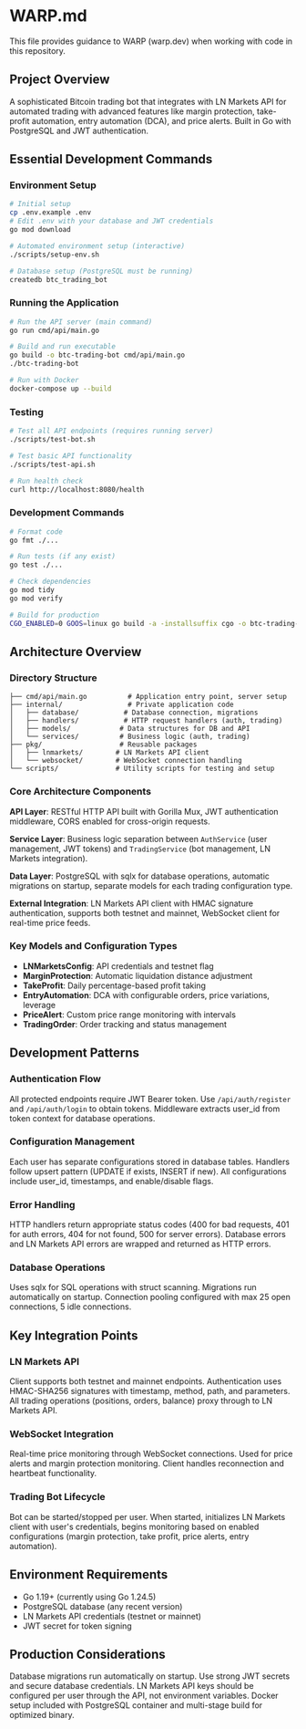 # WARP.md

This file provides guidance to WARP (warp.dev) when working with code in this repository.

## Project Overview

A sophisticated Bitcoin trading bot that integrates with LN Markets API for automated trading with advanced features like margin protection, take-profit automation, entry automation (DCA), and price alerts. Built in Go with PostgreSQL and JWT authentication.

## Essential Development Commands

### Environment Setup
```bash
# Initial setup
cp .env.example .env
# Edit .env with your database and JWT credentials
go mod download

# Automated environment setup (interactive)
./scripts/setup-env.sh

# Database setup (PostgreSQL must be running)
createdb btc_trading_bot
```

### Running the Application
```bash
# Run the API server (main command)
go run cmd/api/main.go

# Build and run executable
go build -o btc-trading-bot cmd/api/main.go
./btc-trading-bot

# Run with Docker
docker-compose up --build
```

### Testing
```bash
# Test all API endpoints (requires running server)
./scripts/test-bot.sh

# Test basic API functionality
./scripts/test-api.sh

# Run health check
curl http://localhost:8080/health
```

### Development Commands
```bash
# Format code
go fmt ./...

# Run tests (if any exist)
go test ./...

# Check dependencies
go mod tidy
go mod verify

# Build for production
CGO_ENABLED=0 GOOS=linux go build -a -installsuffix cgo -o btc-trading-bot cmd/api/main.go
```

## Architecture Overview

### Directory Structure
```
├── cmd/api/main.go          # Application entry point, server setup
├── internal/                # Private application code
│   ├── database/           # Database connection, migrations
│   ├── handlers/           # HTTP request handlers (auth, trading)
│   ├── models/            # Data structures for DB and API
│   └── services/          # Business logic (auth, trading)
├── pkg/                   # Reusable packages
│   ├── lnmarkets/        # LN Markets API client
│   └── websocket/        # WebSocket connection handling
└── scripts/              # Utility scripts for testing and setup
```

### Core Architecture Components

**API Layer**: RESTful HTTP API built with Gorilla Mux, JWT authentication middleware, CORS enabled for cross-origin requests.

**Service Layer**: Business logic separation between `AuthService` (user management, JWT tokens) and `TradingService` (bot management, LN Markets integration).

**Data Layer**: PostgreSQL with sqlx for database operations, automatic migrations on startup, separate models for each trading configuration type.

**External Integration**: LN Markets API client with HMAC signature authentication, supports both testnet and mainnet, WebSocket client for real-time price feeds.

### Key Models and Configuration Types
- **LNMarketsConfig**: API credentials and testnet flag
- **MarginProtection**: Automatic liquidation distance adjustment
- **TakeProfit**: Daily percentage-based profit taking
- **EntryAutomation**: DCA with configurable orders, price variations, leverage
- **PriceAlert**: Custom price range monitoring with intervals
- **TradingOrder**: Order tracking and status management

## Development Patterns

### Authentication Flow
All protected endpoints require JWT Bearer token. Use `/api/auth/register` and `/api/auth/login` to obtain tokens. Middleware extracts user_id from token context for database operations.

### Configuration Management
Each user has separate configurations stored in database tables. Handlers follow upsert pattern (UPDATE if exists, INSERT if new). All configurations include user_id, timestamps, and enable/disable flags.

### Error Handling
HTTP handlers return appropriate status codes (400 for bad requests, 401 for auth errors, 404 for not found, 500 for server errors). Database errors and LN Markets API errors are wrapped and returned as HTTP errors.

### Database Operations
Uses sqlx for SQL operations with struct scanning. Migrations run automatically on startup. Connection pooling configured with max 25 open connections, 5 idle connections.

## Key Integration Points

### LN Markets API
Client supports both testnet and mainnet endpoints. Authentication uses HMAC-SHA256 signatures with timestamp, method, path, and parameters. All trading operations (positions, orders, balance) proxy through to LN Markets API.

### WebSocket Integration
Real-time price monitoring through WebSocket connections. Used for price alerts and margin protection monitoring. Client handles reconnection and heartbeat functionality.

### Trading Bot Lifecycle
Bot can be started/stopped per user. When started, initializes LN Markets client with user's credentials, begins monitoring based on enabled configurations (margin protection, take profit, price alerts, entry automation).

## Environment Requirements

- Go 1.19+ (currently using Go 1.24.5)
- PostgreSQL database (any recent version)
- LN Markets API credentials (testnet or mainnet)
- JWT secret for token signing

## Production Considerations

Database migrations run automatically on startup. Use strong JWT secrets and secure database credentials. LN Markets API keys should be configured per user through the API, not environment variables. Docker setup included with PostgreSQL container and multi-stage build for optimized binary.
